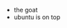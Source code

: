 - the goat
- ubuntu is on top 

<!---
nonnumbered/nonnumbered is a ✨ special ✨ repository because its `README.md` (this file) appears on your GitHub profile.
You can click the Preview link to take a look at your changes.
--->
